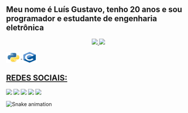 ## Meu nome é Luís Gustavo, tenho 20 anos e sou programador e estudante de engenharia eletrônica
<div align="center">
  <a href="https://github.com/gugamcz">
  <img height="180em" src="https://github-readme-stats.vercel.app/api?username=luisgustavo02&show_icons=true&theme=dracula&include_all_commits=true&count_private=true"/>
  <img height="180em" src="https://github-readme-stats.vercel.app/api/top-langs/?username=luisgustavo02&layout=compact&langs_count=7&theme=dracula"/>
</div>
<div style="display: inline_block"><br>
  <img align="center" alt="Guga-Python" height="30" width="40" src="https://raw.githubusercontent.com/devicons/devicon/master/icons/python/python-original.svg">
  <img align="center" alt="Guga-C" height="30" width="40" src="https://raw.githubusercontent.com/devicons/devicon/master/icons/c/c-original.svg">
</div>
  
## REDES SOCIAIS:
 
<div> 
  <a href="https://www.youtube.com/channel/UCtByBohmZaqpMBYXR0HEqfA" target="_blank"><img src="https://img.shields.io/badge/YouTube-FF0000?style=for-the-badge&logo=youtube&logoColor=white" target="_blank"></a>
  <a href="https://instagram.com/luis.gustavo.02" target="_blank"><img src="https://img.shields.io/badge/-Instagram-%23E4405F?style=for-the-badge&logo=instagram&logoColor=white" target="_blank"></a>
 	<a href="https://www.twitch.tv/gugamcz" target="_blank"><img src="https://img.shields.io/badge/Twitch-9146FF?style=for-the-badge&logo=twitch&logoColor=white" target="_blank"></a>
  <a href = "mailto:lg.amaral.02@gmail.com"><img src="https://img.shields.io/badge/-Gmail-%23333?style=for-the-badge&logo=gmail&logoColor=white" target="_blank"></a>
  <a href="https://www.linkedin.com/in/luís-gustavo-martins-3323141b1/" target="_blank"><img src="https://img.shields.io/badge/-LinkedIn-%230077B5?style=for-the-badge&logo=linkedin&logoColor=white" target="_blank"></a> 
 
  ![Snake animation](https://github.com/luisgustavo02/luisgustavo02/blob/output/github-contributions-grid-snake.yml)
 
</div>

